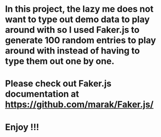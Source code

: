 # In this project, the lazy me does not want to type out demo data to play around with so I used Faker.js to generate 100 random entries to play around with instead of having to type them out one by one.
# Please check out Faker.js documentation at https://github.com/marak/Faker.js/

# Enjoy !!!